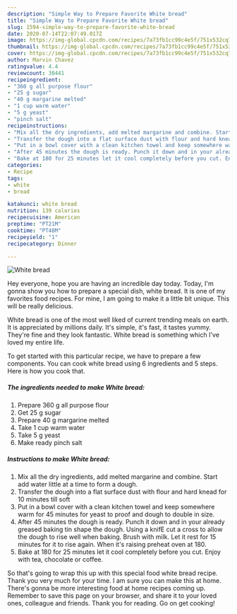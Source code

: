 ```yaml
---
description: "Simple Way to Prepare Favorite White bread"
title: "Simple Way to Prepare Favorite White bread"
slug: 1594-simple-way-to-prepare-favorite-white-bread
date: 2020-07-14T22:07:49.017Z
image: https://img-global.cpcdn.com/recipes/7a73fb1cc99c4e5f/751x532cq70/white-bread-recipe-main-photo.jpg
thumbnail: https://img-global.cpcdn.com/recipes/7a73fb1cc99c4e5f/751x532cq70/white-bread-recipe-main-photo.jpg
cover: https://img-global.cpcdn.com/recipes/7a73fb1cc99c4e5f/751x532cq70/white-bread-recipe-main-photo.jpg
author: Marvin Chavez
ratingvalue: 4.4
reviewcount: 30441
recipeingredient:
- "360 g all purpose flour"
- "25 g sugar"
- "40 g margarine melted"
- "1 cup warm water"
- "5 g yeast"
- "pinch salt"
recipeinstructions:
- "Mix all the dry ingredients, add melted margarine and combine. Start add water little at a time to form a dough."
- "Transfer the dough into a flat surface dust with flour and hard knead for 10 minutes till soft"
- "Put in a bowl cover with a clean kitchen towel and keep somewhere warm for 45 minutes for yeast to proof and dough to double in size."
- "After 45 minutes the dough is ready. Punch it down and in your already greased baking tin shape the dough. Using a knifE cut a cross to allow the dough to rise well when baking. Brush with milk. Let it rest for 15 minutes for it to rise again. When it&#39;s raising preheat oven at 180."
- "Bake at 180 for 25 minutes let it cool completely before you cut. Enjoy with tea, chocolate or coffee."
categories:
- Recipe
tags:
- white
- bread

katakunci: white bread 
nutrition: 139 calories
recipecuisine: American
preptime: "PT21M"
cooktime: "PT48M"
recipeyield: "1"
recipecategory: Dinner

---
```



![White bread](https://img-global.cpcdn.com/recipes/7a73fb1cc99c4e5f/751x532cq70/white-bread-recipe-main-photo.jpg)

Hey everyone, hope you are having an incredible day today. Today, I'm gonna show you how to prepare a special dish, white bread. It is one of my favorites food recipes. For mine, I am going to make it a little bit unique. This will be really delicious.

White bread is one of the most well liked of current trending meals on earth. It is appreciated by millions daily. It's simple, it's fast, it tastes yummy. They're fine and they look fantastic. White bread is something which I've loved my entire life.




To get started with this particular recipe, we have to prepare a few components. You can cook white bread using 6 ingredients and 5 steps. Here is how you cook that.

<!--inarticleads1-->

##### The ingredients needed to make White bread:

1. Prepare 360 g all purpose flour
1. Get 25 g sugar
1. Prepare 40 g margarine melted
1. Take 1 cup warm water
1. Take 5 g yeast
1. Make ready pinch salt




<!--inarticleads2-->

##### Instructions to make White bread:

1. Mix all the dry ingredients, add melted margarine and combine. Start add water little at a time to form a dough.
1. Transfer the dough into a flat surface dust with flour and hard knead for 10 minutes till soft
1. Put in a bowl cover with a clean kitchen towel and keep somewhere warm for 45 minutes for yeast to proof and dough to double in size.
1. After 45 minutes the dough is ready. Punch it down and in your already greased baking tin shape the dough. Using a knifE cut a cross to allow the dough to rise well when baking. Brush with milk. Let it rest for 15 minutes for it to rise again. When it&#39;s raising preheat oven at 180.
1. Bake at 180 for 25 minutes let it cool completely before you cut. Enjoy with tea, chocolate or coffee.




So that's going to wrap this up with this special food white bread recipe. Thank you very much for your time. I am sure you can make this at home. There's gonna be more interesting food at home recipes coming up. Remember to save this page on your browser, and share it to your loved ones, colleague and friends. Thank you for reading. Go on get cooking!
